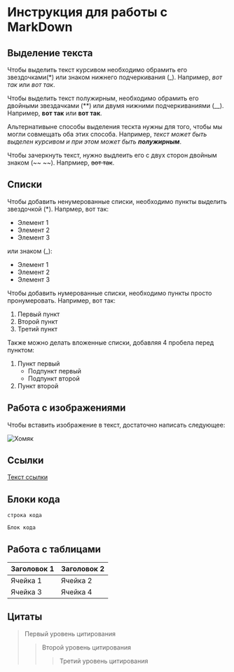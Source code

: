 # Инструкция для работы с MarkDown

## Выделение текста

Чтобы выделить текст курсивом необходимо обрамить его звездочками(*) или знаком нижнего подчеркивания (_). Например, *вот так* или _вот так_.

Чтобы выделить текст полужирным, необходимо обрамить его двойными звездачками (**) или двумя нижними подчеркиваниями (__). Например, **вот так** или __вот так__.

Альтернативыне способы выделения тескта нужны для того, чтобы мы могли совмещать оба этих способа. Например, _текст может быть выделен курсивом и при этом может быть **полужирным**_.

Чтобы зачеркнуть текст, нужно выдлеить его с двух сторон двойным знаком (~~ ~~). Напрмиер, ~~вот так~~.


## Списки

Чтобы добавить ненумерованные списки, необходимо пункты выделить звездочкой (*). Напрмер, вот так:

* Элемент 1
* Элемент 2
* Элемент 3

или знаком (_):

- Элемент 1
- Элемент 2
- Элемент 3

Чтобы добавить нумерованные списки, необходимо пункты просто пронумеровать. Например, вот так:

1. Первый пункт 
2. Второй пункт
3. Третий пункт

Также можно делать вложенные списки, добавляя 4 пробела перед пунктом:

1. Пункт первый
    - Подпункт первый
    - Подпункт второй
2. Пункт второй

## Работа с изображениями

Чтобы вставить изображение в текст, достаточно написать следующее:

![Хомяк](хлмяк.jpg)

## Ссылки

[Текст ссылки](https://www.example.com)

## Блоки кода

`строка кода`

```
Блок кода
```

## Работа с таблицами

| Заголовок 1 | Заголовок 2 |
| ----------- | ----------- |
| Ячейка 1    | Ячейка 2   |
| Ячейка 3    | Ячейка 4   |

## Цитаты

> Первый уровень цитирования
>> Второй уровень цитирования
>>> Третий уровень цитирования
